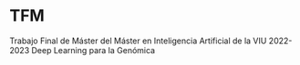 # TFM
Trabajo Final de Máster del Máster en Inteligencia Artificial de la VIU 2022-2023
Deep Learning para la Genómica
